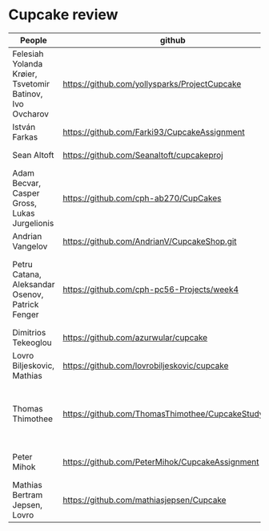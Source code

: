 # Cupcake review



People | github | reviewer
---|---|---
Felesiah Yolanda Krøier, Tsvetomir Batinov, Ivo Ovcharov | https://github.com/yollysparks/ProjectCupcake |Petru Catana, Aleksandar Osenov, Patrick Fenger
István Farkas | https://github.com/Farki93/CupcakeAssignment | Andrian
Sean Altoft | https://github.com/Seanaltoft/cupcakeproj |István Farkas
Adam Becvar, Casper Gross, Lukas Jurgelionis |https://github.com/cph-ab270/CupCakes|Thomas Thimothee
Andrian Vangelov|https://github.com/AndrianV/CupcakeShop.git|István 
Petru Catana, Aleksandar Osenov, Patrick Fenger | https://github.com/cph-pc56-Projects/week4 |Felesiah Yolanda Krøier, Tsvetomir Batinov, Ivo Ovcharov 
Dimitrios Tekeoglou |  https://github.com/azurwular/cupcake |Andrian Vangelov
Lovro Biljeskovic, Mathias | https://github.com/lovrobiljeskovic/cupcake | Peter
Thomas Thimothee |https://github.com/ThomasThimothee/CupcakeStudyPoint |Adam Becvar, Casper Gross, Lukas Jurgelionis
Peter Mihok | https://github.com/PeterMihok/CupcakeAssignment | Mathias Bertram Jepsen
Mathias Bertram Jepsen, Lovro | https://github.com/mathiasjepsen/Cupcake | Peter Mihok
